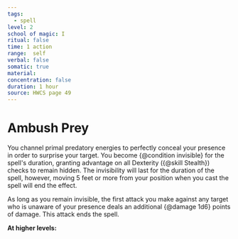 ```yaml
---
tags:
  - spell
level: 2
school of magic: I
ritual: false
time: 1 action
range:  self
verbal: false
somatic: true
material: 
concentration: false
duration: 1 hour
source: HWCS page 49
---
```

# Ambush Prey
You channel primal predatory energies to perfectly conceal your presence in order to surprise your target. You become {@condition invisible} for the spell's duration, granting advantage on all Dexterity ({@skill Stealth}) checks to remain hidden. The invisibility will last for the duration of the spell, however, moving 5 feet or more from your position when you cast the spell will end the effect.

As long as you remain invisible, the first attack you make against any target who is unaware of your presence deals an additional {@damage 1d6} points of damage. This attack ends the spell.

**At higher levels:** 